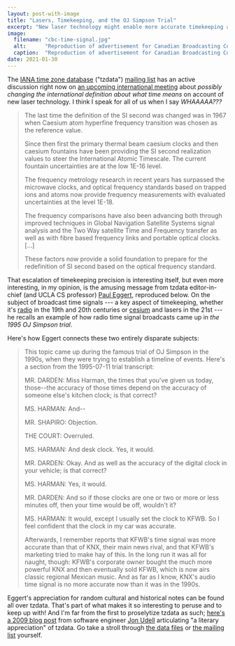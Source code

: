 ```yaml
---
layout: post-with-image
title: "Lasers, Timekeeping, and the OJ Simpson Trial"
excerpt: "New laser technology might enable more accurate timekeeping and revised definitions of measurements of time. Somehow, there's a connection to an infamous murder trial."
image:
  filename: "cbc-time-signal.jpg"
  alt:      "Reproduction of advertisement for Canadian Broadcasting Company's National Research Council Time Signal, Canada's 'longest running radio program.'"
  caption:  "Reproduction of advertisement for Canadian Broadcasting Company's National Research Council Time Signal, Canada's 'longest running radio program.'"
date: 2021-01-30
---
```



The [IANA time zone database](https://www.iana.org/time-zones) ("tzdata") [mailing list](https://mm.icann.org/mailman/listinfo/tz) has an active discussion right now on [an upcoming international meeting](https://mm.icann.org/pipermail/tz/2021-January/029692.html) about _possibly changing the international definition about what time means_ on account of new laser technology. I think I speak for all of us when I say _WHAAAAA???_

> The last time the definition of the SI second was changed was in 1967 when Caesium atom hyperfine frequency transition was chosen as the reference value.
> 
> Since then first the primary thermal beam caesium clocks and then caesium fountains have been providing the SI second realization values to steer the International Atomic Timescale. The current fountain uncertainties are at the low 1E-16 level.
> 
> The frequency metrology research in recent years has surpassed the microwave clocks, and optical frequency standards based on trapped ions and atoms now provide frequency measurements with evaluated uncertainties at the level 1E-18.
> 
> The frequency comparisons have also been advancing both through improved techniques in Global Navigation Satellite Systems signal analysis and the Two Way satellite Time and Frequency transfer as well as with fibre based frequency links and portable optical clocks. [...]
> 
> These factors now provide a solid foundation to prepare for the redefinition of SI second based on the optical frequency standard.

That escalation of timekeeping precision is interesting itself, but even more interesting, in my opinion, is the amusing message from tzdata editor-in-chief (and UCLA CS professor) [Paul Eggert](https://samueli.ucla.edu/people/paul-eggert/), reproduced below. On the subject of broadcast time signals --- a key aspect of timekeeping, whether it's [radio](https://en.wikipedia.org/wiki/Time_signal#Radio_time_sources) in the 19th and 20th centuries or [cesium](https://www.nist.gov/pml/time-and-frequency-division/time-realization/primary-standard-nist-f1) and lasers in the 21st --- he recalls an example of how radio time signal broadcasts came up in _the 1995 OJ Simpson trial_.

Here's how Eggert connects these two entirely disparate subjects:

> This topic came up during the famous trial of OJ Simpson in the 1990s, when they were trying to establish a timeline of events. Here's a section from the 1995-07-11 trial transcript:
>
> MR. DARDEN: Miss Harman, the times that you've given us today, those--the accuracy of those times depend on the accuracy of someone else's kitchen clock; is that correct?
>
> MS. HARMAN: And--
>
> MR. SHAPIRO: Objection.
>
> THE COURT: Overruled.
>
> MS. HARMAN: And desk clock. Yes, it would.
>
> MR. DARDEN: Okay. And as well as the accuracy of the digital clock in your vehicle; is that correct?
>
> MS. HARMAN: Yes, it would.
>
> MR. DARDEN: And so if those clocks are one or two or more or less minutes off, then your time would be off, wouldn't it?
>
> MS. HARMAN: It would, except I usually set the clock to KFWB. So I feel confident that the clock in my car was accurate.
>
> Afterwards, I remember reports that KFWB's time signal was more accurate than that of KNX, their main news rival, and that KFWB's marketing tried to make hay of this.  In the long run it was all for naught, though: KFWB's corporate owner bought the much more powerful KNX and then eventually sold KFWB, which is now airs classic regional Mexican music. And as far as I know, KNX's audio time signal is no more accurate now than it was in the 1990s.



Eggert's appreciation for random cultural and historical notes can be found all over tzdata. That's part of what makes it so interesting to peruse and to keep up with! And I'm far from the first to proselytize tzdata as such; [here's a 2009 blog post](https://blog.jonudell.net/2009/10/23/a-literary-appreciation-of-the-olsonzoneinfotz-database/) from software engineer [Jon Udell](https://jonudell.net) articulating "a literary appreciation" of tzdata. Go take a stroll through [the data files](https://github.com/eggert/tz/blob/master/africa) or [the mailing list](https://www.google.com/search?q=site%3Amm.icann.org%2Fpipermail%2Ftz%2F+morocco&oq=site%3Amm.icann.org%2Fpipermail%2Ftz%2F+morocco) yourself.

